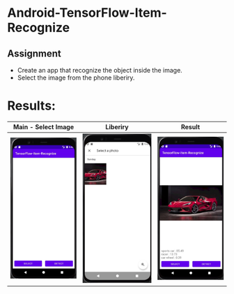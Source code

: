 # Android-TensorFlow-Item-Recognize
 
## Assignment
- Create an app that recognize the object inside the image.
- Select the image from the phone liberiry.


# Results:

<p align="center">

| Main - Select Image  | Liberiry | Result |
| ------------- | ------------- | ------------- |
| <img src="https://github.com/yonisho52/Android-TensorFlow-Item-Recognize/blob/main/Result%20Images/Main.jpg" width="250" >  | <img src="https://github.com/yonisho52/Android-TensorFlow-Item-Recognize/blob/main/Result%20Images/Select.jpg" width="250" >  | <img src="https://github.com/yonisho52/Android-TensorFlow-Item-Recognize/blob/main/Result%20Images/Result.jpg" width="250" >  |
</p>
